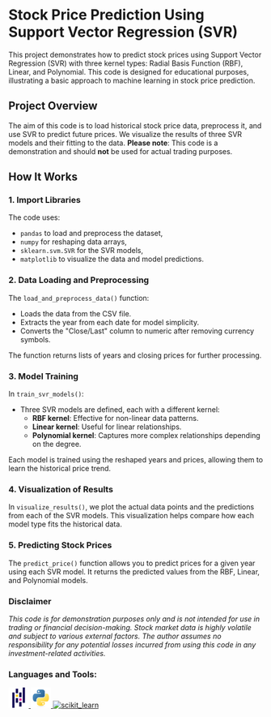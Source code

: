 # Stock Price Prediction Using Support Vector Regression (SVR)

This project demonstrates how to predict stock prices using Support Vector Regression (SVR) with three kernel types: Radial Basis Function (RBF), Linear, and Polynomial. This code is designed for educational purposes, illustrating a basic approach to machine learning in stock price prediction.

## Project Overview

The aim of this code is to load historical stock price data, preprocess it, and use SVR to predict future prices. We visualize the results of three SVR models and their fitting to the data. **Please note**: This code is a demonstration and should **not** be used for actual trading purposes.

## How It Works

### 1. Import Libraries
The code uses:
- `pandas` to load and preprocess the dataset,
- `numpy` for reshaping data arrays,
- `sklearn.svm.SVR` for the SVR models,
- `matplotlib` to visualize the data and model predictions.

### 2. Data Loading and Preprocessing
The `load_and_preprocess_data()` function:
- Loads the data from the CSV file.
- Extracts the year from each date for model simplicity.
- Converts the "Close/Last" column to numeric after removing currency symbols.

The function returns lists of years and closing prices for further processing.

### 3. Model Training
In `train_svr_models()`:
- Three SVR models are defined, each with a different kernel:
  - **RBF kernel**: Effective for non-linear data patterns.
  - **Linear kernel**: Useful for linear relationships.
  - **Polynomial kernel**: Captures more complex relationships depending on the degree.

Each model is trained using the reshaped years and prices, allowing them to learn the historical price trend.

### 4. Visualization of Results
In `visualize_results()`, we plot the actual data points and the predictions from each of the SVR models. This visualization helps compare how each model type fits the historical data.

### 5. Predicting Stock Prices
The `predict_price()` function allows you to predict prices for a given year using each SVR model. It returns the predicted values from the RBF, Linear, and Polynomial models.

### Disclaimer
*This code is for demonstration purposes only and is not intended for use in trading or financial decision-making. Stock market data is highly volatile and subject to various external factors. The author assumes no responsibility for any potential losses incurred from using this code in any investment-related activities.*

<h3 align="left">Languages and Tools:</h3>
<p align="left"> <a href="https://pandas.pydata.org/" target="_blank" rel="noreferrer"> <img src="https://raw.githubusercontent.com/devicons/devicon/2ae2a900d2f041da66e950e4d48052658d850630/icons/pandas/pandas-original.svg" alt="pandas" width="40" height="40"/> </a> <a href="https://www.python.org" target="_blank" rel="noreferrer"> <img src="https://raw.githubusercontent.com/devicons/devicon/master/icons/python/python-original.svg" alt="python" width="40" height="40"/> </a> <a href="https://scikit-learn.org/" target="_blank" rel="noreferrer"> <img src="https://upload.wikimedia.org/wikipedia/commons/0/05/Scikit_learn_logo_small.svg" alt="scikit_learn" width="40" height="40"/> </a> </p>

